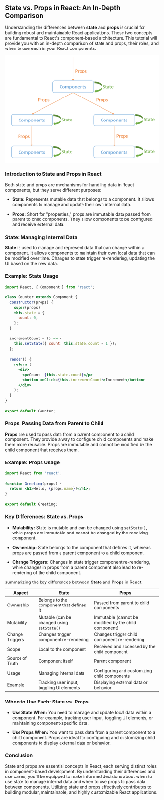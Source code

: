 ## State vs. Props in React: An In-Depth Comparison

Understanding the differences between **state** and **props** is crucial for building robust and maintainable React applications. These two concepts are fundamental to React's component-based architecture. This tutorial will provide you with an in-depth comparison of state and props, their roles, and when to use each in your React components.

![](../Assets/React/StateAndProps.png)

### Introduction to State and Props in React

Both state and props are mechanisms for handling data in React components, but they serve different purposes:

- **State:** Represents mutable data that belongs to a component. It allows components to manage and update their own internal data.

- **Props:** Short for "properties," props are immutable data passed from parent to child components. They allow components to be configured and receive external data.

### State: Managing Internal Data

**State** is used to manage and represent data that can change within a component. It allows components to maintain their own local data that can be modified over time. Changes to state trigger re-rendering, updating the UI based on the new data.

### Example: State Usage

```jsx
import React, { Component } from 'react';

class Counter extends Component {
  constructor(props) {
    super(props);
    this.state = {
      count: 0,
    };
  }

  incrementCount = () => {
    this.setState({ count: this.state.count + 1 });
  };

  render() {
    return (
      <div>
        <p>Count: {this.state.count}</p>
        <button onClick={this.incrementCount}>Increment</button>
      </div>
    );
  }
}

export default Counter;
```

### Props: Passing Data from Parent to Child

**Props** are used to pass data from a parent component to a child component. They provide a way to configure child components and make them more reusable. Props are immutable and cannot be modified by the child component that receives them.

### Example: Props Usage

```jsx
import React from 'react';

function Greeting(props) {
  return <h1>Hello, {props.name}!</h1>;
}

export default Greeting;
```

### Key Differences: State vs. Props

- **Mutability:** State is mutable and can be changed using `setState()`, while props are immutable and cannot be changed by the receiving component.

- **Ownership:** State belongs to the component that defines it, whereas props are passed from a parent component to a child component.

- **Change Triggers:** Changes in state trigger component re-rendering, while changes in props from a parent component also lead to re-rendering of the child component.

summarizing the key differences between **State** and **Props** in React:

| Aspect           | State                                     | Props                                       |
|------------------|-------------------------------------------|---------------------------------------------|
| Ownership        | Belongs to the component that defines it  | Passed from parent to child components     |
| Mutability       | Mutable (can be changed using `setState()`) | Immutable (cannot be modified by the child component) |
| Change Triggers  | Changes trigger component re-rendering    | Changes trigger child component re-rendering |
| Scope            | Local to the component                    | Received and accessed by the child component |
| Source of Truth  | Component itself                          | Parent component                           |
| Usage            | Managing internal data                    | Configuring and customizing child components |
| Example          | Tracking user input, toggling UI elements | Displaying external data or behavior        |


### When to Use Each: State vs. Props

- **Use State When:** You need to manage and update local data within a component. For example, tracking user input, toggling UI elements, or maintaining component-specific data.

- **Use Props When:** You want to pass data from a parent component to a child component. Props are ideal for configuring and customizing child components to display external data or behavior.

### Conclusion

State and props are essential concepts in React, each serving distinct roles in component-based development. By understanding their differences and use cases, you'll be equipped to make informed decisions about when to use state to manage internal data and when to use props to pass data between components. Utilizing state and props effectively contributes to building modular, maintainable, and highly customizable React applications.